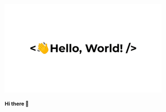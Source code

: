 ![](greetings.gif)

### Hi there 👋

<!--
**meliodas0n/meliodas0n** is a ✨ _special_ ✨ repository because its `README.md` (this file) appears on your GitHub profile.

Here are some ideas to get you started:

- 🔭 I’m currently working on ... my College Project
- 🌱 I’m currently learning ... Computer Science & Engineering
- 👯 I’m looking to collaborate on ... Application Based Python Project
- 🤔 I’m looking for help with ... Data Science
- 💬 Ask me about ... Games
- 📫 How to reach me: ... Twitter @MrunalNarayana
- 😄 Pronouns: ... Meliodas
- ⚡ Fun fact: ... I spend most of TIME listening to Songs and playing DOTA2
-->
